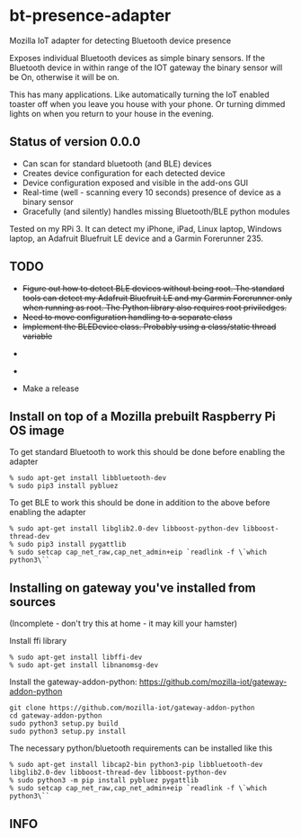 # bt-presence-adapter
Mozilla IoT adapter for detecting Bluetooth device presence

Exposes individual Bluetooth devices as simple binary sensors. If the Bluetooth device in within range of the IOT gateway the binary sensor will be On, otherwise it will be on. 

This has many applications. Like automatically turning the IoT enabled toaster off when you leave you house with your phone. Or turning dimmed lights on when you return to your house in the evening.

## Status of version 0.0.0

- Can scan for standard bluetooth (and BLE) devices
- Creates device configuration for each detected device
- Device configuration exposed and visible in the add-ons GUI
- Real-time (well - scanning every 10 seconds) presence of device as a binary sensor
- Gracefully (and silently) handles missing Bluetooth/BLE python modules

Tested on my RPi 3. It can detect my iPhone, iPad, Linux laptop, Windows laptop, an Adafruit Bluefruit LE device and a Garmin Forerunner 235.

## TODO

- ~~Figure out how to detect BLE devices without being root. The standard tools can detect my Adafruit Bluefruit LE and my Garmin Forerunner only when running as root. The Python library also requires root priviledges.~~
- ~~Need to move configuration handling to a separate class~~
- ~~Implement the BLEDevice class. Probably using a class/static thread variable~~
- ~~~Figure out the dependencies/requirements.txt ~~~
- ~~~Test what happens when other processes are using BT. It seems the exception handling in the BLE code does the trick.~~~
- Make a release

## Install on top of a Mozilla prebuilt Raspberry Pi OS image

To get standard Bluetooth to work this should be done before enabling the adapter

```
% sudo apt-get install libbluetooth-dev
% sudo pip3 install pybluez
```

To get BLE to work this should be done in addition to the above before enabling the adapter

```
% sudo apt-get install libglib2.0-dev libboost-python-dev libboost-thread-dev
% sudo pip3 install pygattlib
% sudo setcap cap_net_raw,cap_net_admin+eip `readlink -f \`which python3\``
```

## Installing on gateway you've installed from sources
(Incomplete - don't try this at home - it may kill your hamster)

Install ffi library
```
% sudo apt-get install libffi-dev
% sudo apt-get install libnanomsg-dev
```

Install the gateway-addon-python: https://github.com/mozilla-iot/gateway-addon-python

```
git clone https://github.com/mozilla-iot/gateway-addon-python
cd gateway-addon-python
sudo python3 setup.py build
sudo python3 setup.py install
```

The necessary python/bluetooth requirements can be installed like this
```
% sudo apt-get install libcap2-bin python3-pip libbluetooth-dev libglib2.0-dev libboost-thread-dev libboost-python-dev
% sudo python3 -m pip install pybluez pygattlib
% sudo setcap cap_net_raw,cap_net_admin+eip `readlink -f \`which python3\``
```
## INFO

